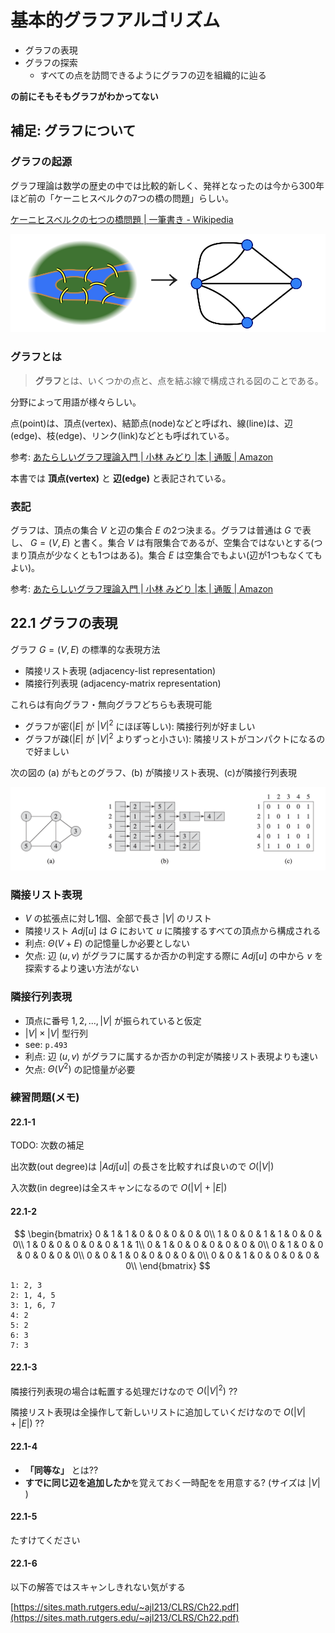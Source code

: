 # 基本的グラフアルゴリズム

- グラフの表現
- グラフの探索
    - すべての点を訪問できるようにグラフの辺を組織的に辿る

**の前にそもそもグラフがわかってない**

## 補足: グラフについて

### グラフの起源

グラフ理論は数学の歴史の中では比較的新しく、発祥となったのは今から300年ほど前の「ケーニヒスベルクの7つの橋の問題」らしい。

[ケーニヒスベルクの七つの橋問題 | 一筆書き - Wikipedia](https://ja.wikipedia.org/wiki/%E4%B8%80%E7%AD%86%E6%9B%B8%E3%81%8D#%E3%82%B1%E3%83%BC%E3%83%8B%E3%83%92%E3%82%B9%E3%83%99%E3%83%AB%E3%82%AF%E3%81%AE%E4%B8%83%E3%81%A4%E3%81%AE%E6%A9%8B%E5%95%8F%E9%A1%8C)

![](image/2019-12-26-00-13-41.png)

### グラフとは

> **グラフ**とは、いくつかの点と、点を結ぶ線で構成される図のことである。

分野によって用語が様々らしい。

点(point)は、頂点(vertex)、結節点(node)などと呼ばれ、線(line)は、辺(edge)、枝(edge)、リンク(link)などとも呼ばれている。

参考: [あたらしいグラフ理論入門 | 小林 みどり |本 | 通販 | Amazon](https://www.amazon.co.jp/%E3%81%82%E3%81%9F%E3%82%89%E3%81%97%E3%81%84%E3%82%B0%E3%83%A9%E3%83%95%E7%90%86%E8%AB%96%E5%85%A5%E9%96%80-%E5%B0%8F%E6%9E%97-%E3%81%BF%E3%81%A9%E3%82%8A/dp/4434177273)

本書では **頂点(vertex)** と **辺(edge)** と表記されている。

### 表記

グラフは、頂点の集合 $V$ と辺の集合 $E$ の2つ決まる。グラフは普通は $G$ で表し、 $G=(V,E)$ と書く。集合 $V$ は有限集合であるが、空集合ではないとする(つまり頂点が少なくとも1つはある)。集合 $E$ は空集合でもよい(辺が1つもなくてもよい)。

参考: [あたらしいグラフ理論入門 | 小林 みどり |本 | 通販 | Amazon](https://www.amazon.co.jp/%E3%81%82%E3%81%9F%E3%82%89%E3%81%97%E3%81%84%E3%82%B0%E3%83%A9%E3%83%95%E7%90%86%E8%AB%96%E5%85%A5%E9%96%80-%E5%B0%8F%E6%9E%97-%E3%81%BF%E3%81%A9%E3%82%8A/dp/4434177273)

## 22.1 グラフの表現

グラフ $G=(V,E)$ の標準的な表現方法

- 隣接リスト表現 (adjacency-list representation)
- 隣接行列表現 (adjacency-matrix representation)

これらは有向グラフ・無向グラフどちらも表現可能

- グラフが密($|E|$ が $|V|^2$ にほぼ等しい): 隣接行列が好ましい
- グラフが疎($|E|$ が $|V|^2$ よりずっと小さい): 隣接リストがコンパクトになるので好ましい

次の図の (a) がもとのグラフ、(b) が隣接リスト表現、(c)が隣接行列表現

![](image/2019-12-26-00-42-02.png)

### 隣接リスト表現

- $V$ の拡張点に対し1個、全部で長さ $|V|$ のリスト
- 隣接リスト $Adj[u]$ は $G$ において $u$ に隣接するすべての頂点から構成される
- 利点: $Θ(V+E)$ の記憶量しか必要としない
- 欠点: 辺 $(u,v)$ がグラフに属するか否かの判定する際に $Adj[u]$ の中から $v$ を探索するより速い方法がない

### 隣接行列表現

- 頂点に番号 $1,2,...,|V|$ が振られていると仮定
- $|V| × |V|$ 型行列
- see: `p.493`
- 利点: 辺 $(u,v)$ がグラフに属するか否かの判定が隣接リスト表現よりも速い
- 欠点: $Θ(V^2)$ の記憶量が必要

### 練習問題(メモ)

#### 22.1-1

TODO: 次数の補足

出次数(out degree)は $|Adj[u]|$ の長さを比較すれば良いので $O(|V|)$

入次数(in degree)は全スキャンになるので $O(|V|+|E|)$

#### 22.1-2

$$
\begin{bmatrix}
0 & 1 & 1 & 0 & 0 & 0 & 0 & 0\\
1 & 0 & 0 & 1 & 1 & 0 & 0 & 0\\
1 & 0 & 0 & 0 & 0 & 0 & 1 & 1\\
0 & 1 & 0 & 0 & 0 & 0 & 0 & 0\\
0 & 1 & 0 & 0 & 0 & 0 & 0 & 0\\
0 & 0 & 1 & 0 & 0 & 0 & 0 & 0\\
0 & 0 & 1 & 0 & 0 & 0 & 0 & 0\\
\end{bmatrix}
$$

```
1: 2, 3
2: 1, 4, 5
3: 1, 6, 7
4: 2
5: 2
6: 3
7: 3
```
#### 22.1-3

隣接行列表現の場合は転置する処理だけなので $O(|V|^2)$ ??

隣接リスト表現は全操作して新しいリストに追加していくだけなので $O(|V|+|E|)$ ??

#### 22.1-4

- **「同等な」** とは??
- **すでに同じ辺を追加したか**を覚えておく一時配をを用意する? (サイズは $|V|$ )

#### 22.1-5

たすけてください

#### 22.1-6

以下の解答ではスキャンしきれない気がする

[https://sites.math.rutgers.edu/~ajl213/CLRS/Ch22.pdf](https://sites.math.rutgers.edu/~ajl213/CLRS/Ch22.pdf)
